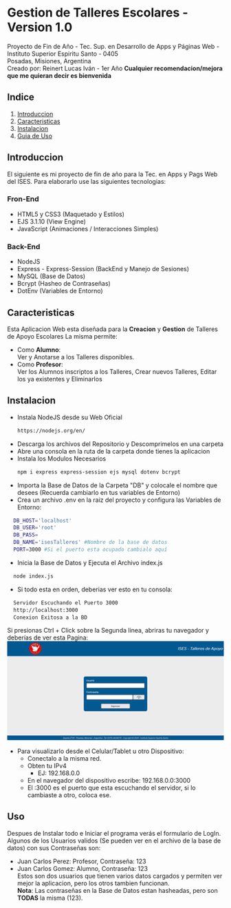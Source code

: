 # Gestion de Talleres Escolares - Version 1.0
Proyecto de Fin de Año - Tec. Sup. en Desarrollo de Apps y Páginas Web - Instituto Superior Espiritu Santo - 0405  
Posadas, Misiones, Argentina  
Creado por: Reinert Lucas Iván - 1er Año 
**Cualquier recomendacion/mejora que me quieran decir es bienvenida**

## Indice
1. [Introduccion](#Introduccion)
2. [Caracteristicas](#Caracteristicas)
3. [Instalacion](#Instalacion)
4. [Guia de Uso](#Uso)

## Introduccion
El siguiente es mi proyecto de fin de año para la Tec. en Apps y Pags Web del ISES.
Para elaborarlo use las siguientes tecnologias:
### Fron-End
- HTML5 y CSS3 (Maquetado y Estilos)
- EJS 3.1.10 (View Engine)
- JavaScript (Animaciones / Interacciones Simples)
### Back-End
- NodeJS
- Express - Express-Session (BackEnd y Manejo de Sesiones)
- MySQL (Base de Datos)
- Bcrypt (Hasheo de Contraseñas)
- DotEnv (Variables de Entorno)

## Caracteristicas
Esta Aplicacion Web esta diseñada para la **Creacion** y **Gestion** de Talleres de Apoyo Escolares
La misma permite:  
- Como **Alumno**:  
Ver y Anotarse a los Talleres disponibles.
- Como **Profesor**:  
Ver los Alumnos inscriptos a los Talleres, Crear nuevos Talleres, Editar los ya existentes y Eliminarlos

## Instalacion
- Instala NodeJS desde su Web Oficial
  ```bash
  https://nodejs.org/en/
- Descarga los archivos del Repositorio y Descomprimelos en una carpeta
- Abre una consola en la ruta de la carpeta donde tienes la aplicacion
- Instala los Modulos Necesarios  
  ```bash
  npm i express express-session ejs mysql dotenv bcrypt
- Importa la Base de Datos de la Carpeta "DB" y colocale el nombre que desees (Recuerda cambiarlo en tus variables de Entorno)
- Crea un archivo .env en la raiz del proyecto y configura las Variables de Entorno:  
```bash
  DB_HOST='localhost'
  DB_USER='root'
  DB_PASS=
  DB_NAME='isesTalleres' #Nombre de la base de datos
  PORT=3000 #Si el puerto esta ocupado cambialo aquí
```
- Inicia la Base de Datos y Ejecuta el Archivo index.js  
```bash
  node index.js
```
- Si todo esta en orden, deberias ver esto en tu consola:
```bash
  Servidor Escuchando el Puerto 3000
  http://localhost:3000
  Conexion Exitosa a la BD
```  
Si presionas Ctrl + Click sobre la Segunda linea, abriras tu navegador y deberías de ver esta Pagina:  
![Login-Img](https://github.com/BlakeNN/Gestion-de-Talleres-Escolares/blob/c6241525745d4c061412f20e9bc8912e11d0f4b6/login.png)

- Para visualizarlo desde el Celular/Tablet u otro Dispositivo:
  - Conectalo a la misma red.
  - Obten tu IPv4
    - EJ: 192.168.0.0
  - En el navegador del dispositivo escribe: 192.168.0.0:3000
  - El :3000 es el puerto que esta escuchando el servidor, si lo cambiaste a otro, coloca ese.

## Uso
Despues de Instalar todo e Iniciar el programa verás el formulario de LogIn.
Algunos de los Usuarios validos (Se pueden ver en el archivo de la base de datos) con sus Contraseñas son:
 -  Juan Carlos Perez: Profesor, Contraseña: 123
 -  Juan Carlos Gomez: Alumno, Contraseña: 123  
Estos son dos usuarios que tienen varios datos cargados y permiten ver mejor la aplicacion, pero los otros tambien funcionan.  
**Nota**: Las contraseñas en la Base de Datos estan hasheadas, pero son **TODAS** la misma (123).

